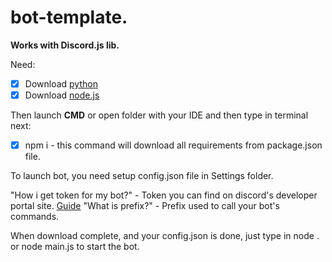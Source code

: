 # bot-template.

**Works with Discord.js lib.**

Need:
- [X] Download [python](https://www.python.org/downloads/)
- [X] Download [node.js](https://nodejs.org/en/download/)

Then launch **CMD** or open folder with your IDE and then type in terminal next:

- [X] npm i - this command will download all requirements from package.json file.

To launch bot, you need setup config.json file in Settings folder.

"How i get token for my bot?" - Token you can find on discord's developer portal site. [Guide](https://www.writebots.com/discord-bot-token/)
"What is prefix?" - Prefix used to call your bot's commands.

When download complete, and your config.json is done, just type in node . or node main.js to start the bot.
